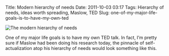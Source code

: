 Title: Modern hierarchy of needs
Date: 2011-10-03 03:17
Tags: Hierarchy of needs, ideas worth spreading, Maslow, TED
Slug: one-of-my-major-life-goals-is-to-have-my-own-ted

![The modern hierarchy of needs]({filename}/images/ted.png)

One of my major life goals is to have my own TED talk. In fact, I’m pretty sure if Maslow had been doing his research today, the pinnacle of self-actualization atop his hierarchy of needs would look something like this.
